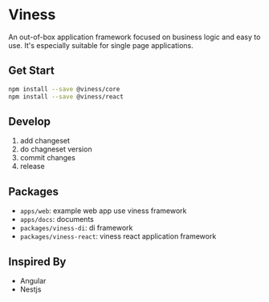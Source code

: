# Viness

An out-of-box application framework focused on business logic and easy to use. It's especially suitable for single page applications.

## Get Start

```bash
npm install --save @viness/core
npm install --save @viness/react

```

## Develop

1. add changeset
2. do chagneset version
3. commit changes
4. release

## Packages

* `apps/web`: example web app use viness framework
* `apps/docs`: documents
* `packages/viness-di`: di framework
* `packages/viness-react`: viness react application framework

## Inspired By

* Angular
* Nestjs
